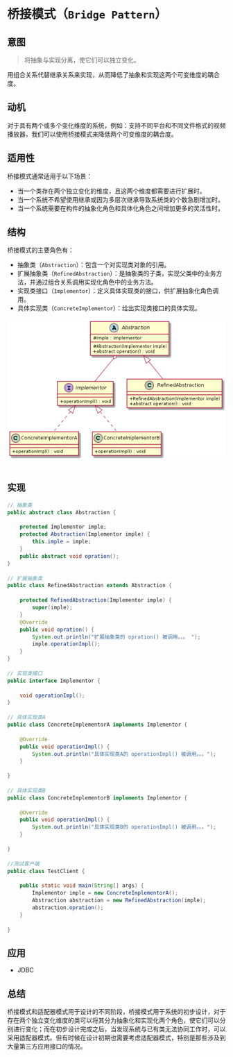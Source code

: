 桥接模式（`Bridge Pattern`）
====================
## 意图
> 将抽象与实现分离，使它们可以独立变化。

用组合关系代替继承关系来实现，从而降低了抽象和实现这两个可变维度的耦合度。

## 动机
对于具有两个或多个变化维度的系统，例如：支持不同平台和不同文件格式的视频播放器，我们可以使用桥接模式来降低两个可变维度的耦合度。

## 适用性
桥接模式通常适用于以下场景：
- 当一个类存在两个独立变化的维度，且这两个维度都需要进行扩展时。
- 当一个系统不希望使用继承或因为多层次继承导致系统类的个数急剧增加时。
- 当一个系统需要在构件的抽象化角色和具体化角色之间增加更多的灵活性时。

## 结构
桥接模式的主要角色有：
- 抽象类（``Abstraction``）：包含一个对实现类对象的引用。
- 扩展抽象类（``RefinedAbstraction``）：是抽象类的子类，实现父类中的业务方法，并通过组合关系调用实现化角色中的业务方法。
- 实现类接口（``Implementor``）：定义具体实现类的接口，供扩展抽象化角色调用。
- 具体实现类（``ConcreteImplementor``）：给出实现类接口的具体实现。

<div align="center"> <img src="images/26.bridge.png" width="520px"> </div><br>

## 实现
```java
// 抽象类
public abstract class Abstraction {

	protected Implementor imple;
	protected Abstraction(Implementor imple) {
		this.imple = imple;
	}
	public abstract void opration();
} 

// 扩展抽象类
public class RefinedAbstraction extends Abstraction {

	protected RefinedAbstraction(Implementor imple) {
		super(imple);
	}
	@Override
	public void opration() {
		System.out.println("扩展抽象类的 opration() 被调用。。。 ");
		imple.operationImpl();
	}
}

// 实现类接口
public interface Implementor {

	void operationImpl();
}

// 具体实现类A
public class ConcreteImplementorA implements Implementor {

	@Override
	public void operationImpl() {
		System.out.println("具体实现类A的 operationImpl() 被调用。。。");
	}

}

// 具体实现类B
public class ConcreteImplementorB implements Implementor {

	@Override
	public void operationImpl() {
		System.out.println("具体实现类B的 operationImpl() 被调用。。。");
	}

}

//测试客户端
public class TestClient {

	public static void main(String[] args) {
		Implementor imple = new ConcreteImplementorA();
		Abstraction abstraction = new RefinedAbstraction(imple);
		abstraction.opration();
	}

}
```
## 应用

- JDBC

## 总结
桥接模式和适配器模式用于设计的不同阶段，桥接模式用于系统的初步设计，对于存在两个独立变化维度的类可以将其分为抽象化和实现化两个角色，使它们可以分别进行变化；而在初步设计完成之后，当发现系统与已有类无法协同工作时，可以采用适配器模式。但有时候在设计初期也需要考虑适配器模式，特别是那些涉及到大量第三方应用接口的情况。



